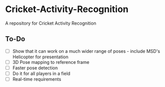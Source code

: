 # Cricket-Activity-Recognition
A repository for Cricket Activity Recognition

## To-Do
- [ ] Show that it can work on a much wider range of poses - include MSD's Helicopter for presentation
- [ ] 3D Pose mapping to reference frame
- [ ] Faster pose detection
- [ ] Do it for all players in a field
- [ ] Real-time requirements

